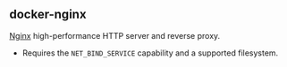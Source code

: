 ## docker-nginx

[Nginx](http://nginx.org/en/) high-performance HTTP server and reverse proxy.

* Requires the `NET_BIND_SERVICE` capability and a supported filesystem.
